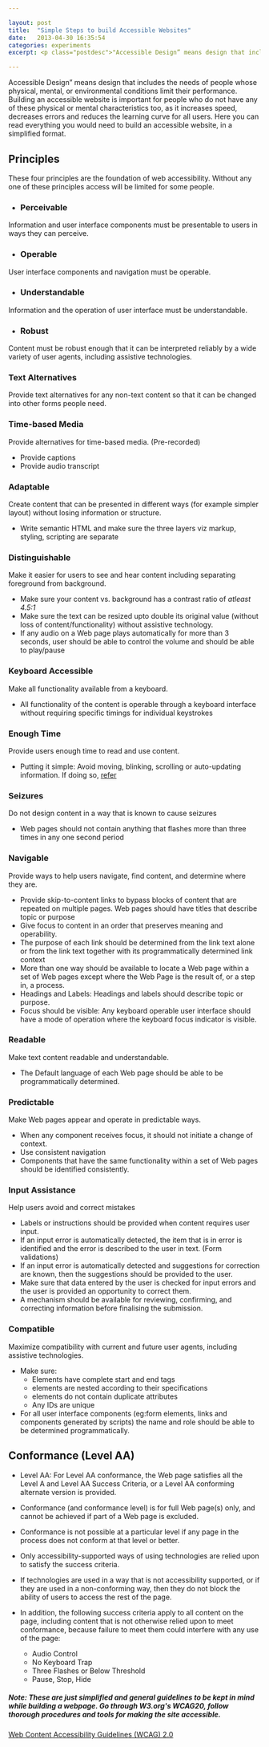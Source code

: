 ```yaml
---

layout: post
title:  "Simple Steps to build Accessible Websites"
date:   2013-04-30 16:35:54
categories: experiments
excerpt: <p class="postdesc">"Accessible Design” means design that includes the needs of people whose physical, mental, or environmental conditions limit their performance. Building an accessible website is important for people who do not have any of these physical or mental characteristics too, as it increases speed, decreases errors and reduces the learning curve for all users.</p>

---
```


Accessible Design” means design that includes the needs of people whose physical, mental, or environmental conditions limit their performance. Building an accessible website is important for people who do not have any of these physical or mental characteristics too, as it increases speed, decreases errors and reduces the learning curve for all users. Here you can read everything you would need to build an accessible website, in a simplified format.

## Principles

These four principles are the foundation of web accessibility. Without any one of these principles access will be limited for some people.

* ### Perceivable
Information and user interface components must be presentable to users in ways they can perceive.

* ### Operable
User interface components and navigation must be operable.

* ###  Understandable
Information and the operation of user interface must be understandable.

* ### Robust
Content must be robust enough that it can be interpreted reliably by a wide variety of user agents, including assistive technologies.


### Text Alternatives

Provide text alternatives for any non-text content so that it can be changed into other forms people need.

### Time-based Media

Provide alternatives for time-based media. (Pre-recorded)

  * Provide captions
  * Provide audio transcript

### Adaptable

Create content that can be presented in different ways (for example simpler layout) without losing information or structure.

* Write semantic HTML and make sure the three layers viz markup, styling, scripting are separate

### Distinguishable

Make it easier for users to see and hear content including separating foreground from background.

* Make sure your content vs. background has a contrast ratio of *atleast 4.5:1*
* Make sure the text can be resized upto double its original value (without loss of content/functionality) without assistive technology.
* If any audio on a Web page plays automatically for more than 3 seconds, user should be able to control the volume and should be able to play/pause

### Keyboard Accessible

Make all functionality available from a keyboard.

* All functionality of the content is operable through a keyboard interface without requiring specific timings for individual keystrokes

### Enough Time

Provide users enough time to read and use content.

* Putting it simple: Avoid moving, blinking, scrolling or auto-updating information. If doing so, [refer](http://www.w3.org/TR/UNDERSTANDING-WCAG20/time-limits.html)

### Seizures

Do not design content in a way that is known to cause seizures

* Web pages should not contain anything that flashes more than three times in any one second period

### Navigable

 Provide ways to help users navigate, find content, and determine where they are.

* Provide skip-to-content links to bypass blocks of content that are repeated on multiple pages.
Web pages should have titles that describe topic or purpose
* Give  focus to content in an order that preserves meaning and operability.
* The purpose of each link should be determined from the link text alone or from the link text together with its programmatically determined link context
* More than one way should be available to locate a Web page within a set of Web pages except where the Web Page is the result of, or a step in, a process.
* Headings and Labels: Headings and labels should describe topic or purpose.
* Focus should be visible: Any keyboard operable user interface should have a mode of operation where the keyboard focus indicator is visible.

### Readable

Make text content readable and understandable.

* The Default language of each Web page should be able to be programmatically determined.

### Predictable

Make Web pages appear and operate in predictable ways.

* When any component receives focus, it should not initiate a change of context.
* Use consistent navigation
* Components that have the same functionality within a set of Web pages should be identified consistently.

### Input Assistance
Help users avoid and correct mistakes

* Labels or instructions should be provided when content requires user input.
* If an input error is automatically detected, the item that is in error is identified and the error is described to the user in text. (Form validations)
* If an input error is automatically detected and suggestions for correction are known, then the suggestions should be provided to the user.
* Make sure that data entered by the user is checked for input errors and the user is provided an opportunity to correct them.
* A mechanism should be available for reviewing, confirming, and correcting information before finalising the submission.

### Compatible

Maximize compatibility with current and future user agents, including assistive technologies.

* Make sure:
    + Elements have complete start and end tags
    + elements are nested according to their specifications
    + elements do not contain duplicate attributes
    + Any IDs are unique
* For all user interface components (eg:form elements, links and components generated by scripts) the name and role should be able to be determined programmatically.


## Conformance (Level AA)

* Level AA: For Level AA conformance, the Web page satisfies all the Level A and Level AA Success Criteria, or a Level AA conforming alternate version is provided.

* Conformance (and conformance level) is for full Web page(s) only, and cannot be achieved if part of a Web page is excluded.

* Conformance is not possible at a particular level if any page in the process does not conform at that level or better.

* Only accessibility-supported ways of using technologies are relied upon to satisfy the success criteria.

* If technologies are used in a way that is not accessibility supported, or if they are used in a non-conforming way, then they do not block the ability of users to access the rest of the page.

* In addition, the following success criteria apply to all content on the page, including content that is not otherwise relied upon to meet conformance, because failure to meet them could interfere with any use of the page:

    + Audio Control
    + No Keyboard Trap
    + Three Flashes or Below Threshold
    + Pause, Stop, Hide

##### Note: These are just simplified and general guidelines to be kept in mind while building a webpage. Go through W3.org's WCAG20, follow *thorough* procedures and tools for making the site accessible.

[Web Content Accessibility Guidelines (WCAG) 2.0](http://www.w3.org/TR/WCAG20/)
